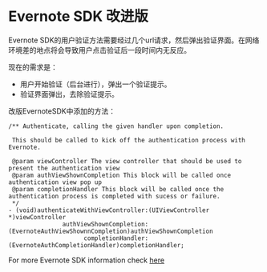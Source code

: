 Evernote SDK 改进版
=========================================
Evernote SDK的用户验证方法需要经过几个url请求，然后弹出验证界面。在网络环境差的地点将会导致用户点击验证后一段时间内无反应。

现在的需求是：
- 用户开始验证（后台进行），弹出一个验证提示。
- 验证界面弹出，去除验证提示。

改版EvernoteSDK中添加的方法：

    /** Authenticate, calling the given handler upon completion.
     
     This should be called to kick off the authentication process with Evernote.
     
     @param viewController The view controller that should be used to present the authentication view
     @param authViewShownCompletion This block will be called once authentication view pop up
     @param completionHandler This block will be called once the authentication process is completed with sucess or failure.
     */
    - (void)authenticateWithViewController:(UIViewController *)viewController
                   authViewShownCompletion:(EvernoteAuthViewShownnCompletion)authViewShownCompletion
                         completionHandler:(EvernoteAuthCompletionHandler)completionHandler;



For more Evernote SDK information check [here](https://github.com/evernote/evernote-sdk-ios)
